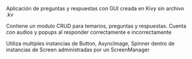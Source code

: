 Aplicación de preguntas y respuestas con GUI creada en Kivy sin archivo .kv

Contiene un modulo CRUD para temarios, preguntas y respuestas.
Cuenta con audios y popups al responder correctamente e incorrectamente

Utiliza multiples instancias de Button, AsyncImage, Spinner dentro de instancias de Screen administradas por un ScreenManager
